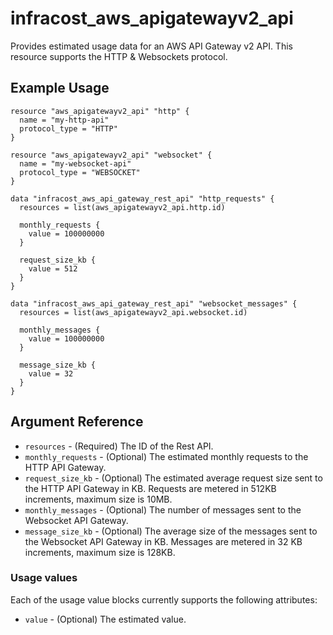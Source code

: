 # infracost_aws_apigatewayv2_api

Provides estimated usage data for an AWS API Gateway v2 API. This resource supports the HTTP & Websockets protocol.

## Example Usage

```hcl
resource "aws_apigatewayv2_api" "http" {
  name = "my-http-api"
  protocol_type = "HTTP"
}

resource "aws_apigatewayv2_api" "websocket" {
  name = "my-websocket-api"
  protocol_type = "WEBSOCKET"
}

data "infracost_aws_api_gateway_rest_api" "http_requests" {
  resources = list(aws_apigatewayv2_api.http.id)

  monthly_requests {
    value = 100000000
  }

  request_size_kb {
    value = 512
  }
}

data "infracost_aws_api_gateway_rest_api" "websocket_messages" {
  resources = list(aws_apigatewayv2_api.websocket.id)

  monthly_messages {
    value = 100000000
  }

  message_size_kb {
    value = 32
  }
}

```

## Argument Reference

* `resources` - (Required) The ID of the Rest API.
* `monthly_requests` - (Optional) The estimated monthly requests to the HTTP API Gateway.
* `request_size_kb` - (Optional) The estimated average request size sent to the HTTP API Gateway in KB. Requests are metered in 512KB increments, maximum size is 10MB.
* `monthly_messages` - (Optional) The number of messages sent to the Websocket API Gateway.
* `message_size_kb` - (Optional) The average size of the messages sent to the Websocket API Gateway in KB. Messages are metered in 32 KB increments, maximum size is 128KB.

### Usage values

Each of the usage value blocks currently supports the following attributes:
* `value` - (Optional) The estimated value.
